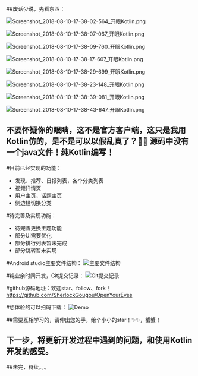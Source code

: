 ##废话少说，先看东西：

![Screenshot_2018-08-10-17-38-02-564_开眼Kotlin.png](https://upload-images.jianshu.io/upload_images/1710902-95fa76e6008aeccc.png?imageMogr2/auto-orient/strip%7CimageView2/2/w/1240)

![Screenshot_2018-08-10-17-38-07-067_开眼Kotlin.png](https://upload-images.jianshu.io/upload_images/1710902-85725993a1d746ae.png?imageMogr2/auto-orient/strip%7CimageView2/2/w/1240)

![Screenshot_2018-08-10-17-38-09-760_开眼Kotlin.png](https://upload-images.jianshu.io/upload_images/1710902-ac499fbdf85f188c.png?imageMogr2/auto-orient/strip%7CimageView2/2/w/1240)

![Screenshot_2018-08-10-17-38-17-607_开眼Kotlin.png](https://upload-images.jianshu.io/upload_images/1710902-1e66e3b3fa563435.png?imageMogr2/auto-orient/strip%7CimageView2/2/w/1240)

![Screenshot_2018-08-10-17-38-29-699_开眼Kotlin.png](https://upload-images.jianshu.io/upload_images/1710902-d7d0c7f30cfb9f97.png?imageMogr2/auto-orient/strip%7CimageView2/2/w/1240)

![Screenshot_2018-08-10-17-38-23-148_开眼Kotlin.png](https://upload-images.jianshu.io/upload_images/1710902-97c9cb135e33fec1.png?imageMogr2/auto-orient/strip%7CimageView2/2/w/1240)

![Screenshot_2018-08-10-17-38-39-081_开眼Kotlin.png](https://upload-images.jianshu.io/upload_images/1710902-2fb0fbbdf1a1150d.png?imageMogr2/auto-orient/strip%7CimageView2/2/w/1240)

![Screenshot_2018-08-10-17-38-43-647_开眼Kotlin.png](https://upload-images.jianshu.io/upload_images/1710902-d03ac8d972aa7fd5.png?imageMogr2/auto-orient/strip%7CimageView2/2/w/1240)

## 不要怀疑你的眼睛，这不是官方客户端，这只是我用Kotlin仿的，是不是可以以假乱真了？🌺🐓 源码中没有一个java文件！纯Kotlin编写！

#目前已经实现的功能：
- 发现、推荐、日报列表，各个分类列表
- 视频详情页
- 用户主页，话题主页
- 侧边栏切换分类


#待完善及实现功能：
- 待完善更换主题功能
- 部分UI需要优化
- 部分排行列表暂未完成
- 部分跳转暂未实现


#Android studio主要文件结构：
![主要文件结构](https://upload-images.jianshu.io/upload_images/1710902-fbab78f19b6840f0.png?imageMogr2/auto-orient/strip%7CimageView2/2/w/1240)

#纯业余时间开发，Git提交记录：
![Git提交记录](https://upload-images.jianshu.io/upload_images/1710902-2eccbc4435e28155.png?imageMogr2/auto-orient/strip%7CimageView2/2/w/1240)


#github源码地址：欢迎star、follow、fork！
https://github.com/SherlockGougou/OpenYourEyes


#想体验的可以扫码下载：
![Demo](https://upload-images.jianshu.io/upload_images/1710902-1ba4221406c5dc1f.png?imageMogr2/auto-orient/strip%7CimageView2/2/w/1240)


##需要互相学习的，请伸出您的手，给个小小的star！✨✨，蟹蟹！
## 下一步，将更新开发过程中遇到的问题，和使用Kotlin开发的感受。

##未完，待续。。。
